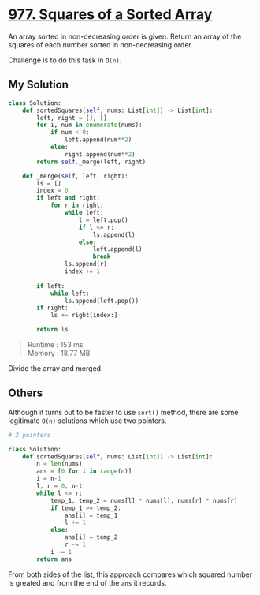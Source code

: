 # [977. Squares of a Sorted Array](https://leetcode.com/problems/squares-of-a-sorted-array/description/?envType=daily-question&envId=2024-03-02)

An array sorted in non-decreasing order is given. Return an array of the squares of each number sorted in non-decreasing order.

Challenge is to do this task in `O(n)`.

## My Solution

```python
class Solution:
    def sortedSquares(self, nums: List[int]) -> List[int]:
        left, right = [], []
        for i, num in enumerate(nums):
            if num < 0:
                left.append(num**2)
            else:
                right.append(num**2)
        return self._merge(left, right)

    def _merge(self, left, right):
        ls = []
        index = 0
        if left and right:
            for r in right:
                while left:
                    l = left.pop()
                    if l <= r:
                        ls.append(l)
                    else:
                        left.append(l)
                        break
                ls.append(r)
                index += 1
        
        if left:
            while left:
                ls.append(left.pop())
        if right:
            ls += right[index:]

        return ls

```

> Runtime : 153 ms  
> Memory : 18.77 MB

Divide the array and merged.

## Others

Although it turns out to be faster to use `sort()` method, there are some legitimate `O(n)` solutions which use two pointers.

```python
# 2 pointers

class Solution:
    def sortedSquares(self, nums: List[int]) -> List[int]:
        n = len(nums)
        ans = [0 for i in range(n)]
        i = n-1
        l, r = 0, n-1
        while l <= r:
            temp_1, temp_2 = nums[l] * nums[l], nums[r] * nums[r]
            if temp_1 >= temp_2:
                ans[i] = temp_1
                l += 1
            else:
                ans[i] = temp_2
                r -= 1
            i -= 1
        return ans

```

From both sides of the list, this approach compares which squared number is greated and from the end of the `ans` it records.
